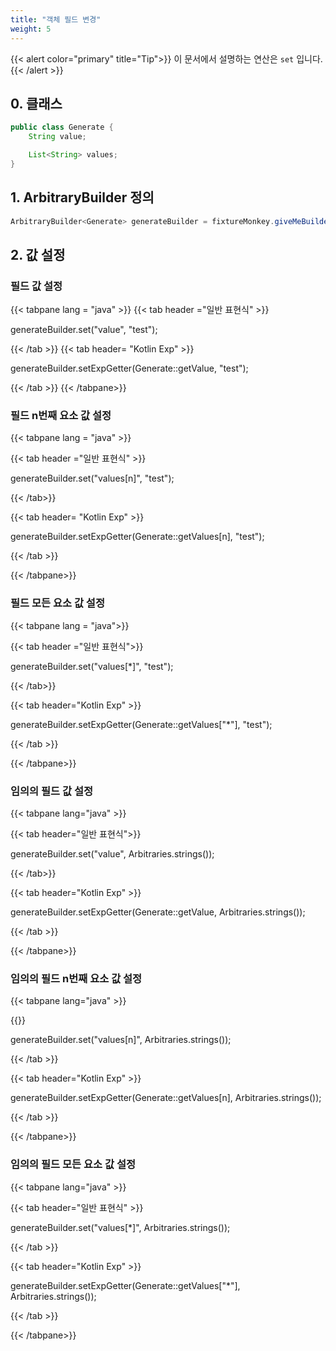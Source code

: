 ```yaml
---
title: "객체 필드 변경"
weight: 5
---
```


{{< alert color="primary" title="Tip">}}
이 문서에서 설명하는 연산은 `set` 입니다.
{{< /alert >}}

## 0. 클래스

```java
public class Generate {
	String value;

	List<String> values;
}
```

## 1. ArbitraryBuilder 정의

```java
ArbitraryBuilder<Generate> generateBuilder = fixtureMonkey.giveMeBuilder(Generate.class);
```

## 2. 값 설정
### 필드 값 설정
{{< tabpane lang = "java" >}}
{{< tab header ="일반 표현식" >}}

generateBuilder.set("value", "test");

{{< /tab >}}
{{< tab header= "Kotlin Exp" >}}

generateBuilder.setExpGetter(Generate::getValue, "test");

{{< /tab >}}
{{< /tabpane>}}


### 필드 n번째 요소 값 설정


{{< tabpane lang = "java" >}}

{{< tab header ="일반 표현식" >}}


generateBuilder.set("values[n]", "test");


{{< /tab>}}

{{< tab header= "Kotlin Exp" >}}


generateBuilder.setExpGetter(Generate::getValues[n], "test");


{{< /tab >}}

{{< /tabpane>}}


### 필드 모든 요소 값 설정


{{< tabpane lang = "java">}}

{{< tab header ="일반 표현식">}}


generateBuilder.set("values[*]", "test");


{{< /tab>}}

{{< tab header="Kotlin Exp" >}}


generateBuilder.setExpGetter(Generate::getValues["*"], "test");


{{< /tab >}}

{{< /tabpane>}}


### 임의의 필드 값 설정


{{< tabpane lang="java" >}}

{{< tab header="일반 표현식">}}


generateBuilder.set("value", Arbitraries.strings());


{{< /tab>}}

{{< tab header="Kotlin Exp" >}}


generateBuilder.setExpGetter(Generate::getValue, Arbitraries.strings());


{{< /tab >}}

{{< /tabpane>}}


### 임의의 필드 n번째 요소 값 설정


{{< tabpane lang="java" >}}

{{<tab header="일반 표현식" >}}


generateBuilder.set("values[n]", Arbitraries.strings());

{{< /tab >}}

{{< tab header="Kotlin Exp" >}}


generateBuilder.setExpGetter(Generate::getValues[n], Arbitraries.strings());


{{< /tab >}}

{{< /tabpane>}}


### 임의의 필드 모든 요소 값 설정


{{< tabpane lang="java" >}}

{{< tab header="일반 표현식" >}}


generateBuilder.set("values[*]", Arbitraries.strings());


{{< /tab >}}

{{< tab header="Kotlin Exp" >}}


generateBuilder.setExpGetter(Generate::getValues["*"], Arbitraries.strings());


{{< /tab >}}

{{< /tabpane>}}
